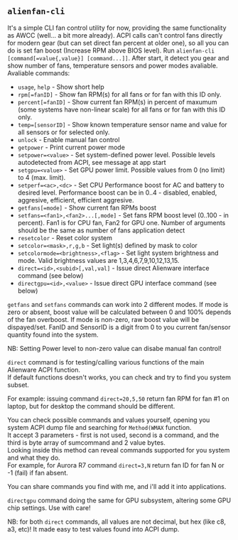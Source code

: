 ## `alienfan-cli`

It's a simple CLI fan control utility for now, providing the same functionality as AWCC (well... a bit more already).
ACPI calls can't control fans directly for modern gear (but can set direct fan percent at older one), so all you can do is set fan boost (Increase RPM above BIOS level).
Run `alienfan-cli [command[=value{,value}] [command...]]`. After start, it detect you gear and show number of fans, temperature sensors and power modes avaliable.
Avaliable commands:
- `usage`, `help` - Show short help
- `rpm[=fanID]` - Show fan RPM(s) for all fans or for fan with this ID only.
- `percent[=fanID]` - Show current fan RPM(s) in percent of maxumum (some systems have non-linear scale) for all fans or for fan with this ID only.
- `temp=[sensorID]` - Show known temperature sensor name and value for all sensors or for selected only.
- `unlock` - Enable manual fan control
- `getpower` - Print current power mode
- `setpower=<value>` - Set system-defined power level. Possible levels autodetected from ACPI, see message at app start 
- `setgpu=<value>` - Set GPU power limit. Possible values from 0 (no limit) to 4 (max. limit).
- `setperf=<ac>,<dc>` - Set CPU Performance boost for AC and battery to desired level. Performance boost can be in 0..4 - disabled, enabled, aggresive, efficient, efficient aggresive.
- `getfans[=mode]` - Show current fan RPMs boost
- `setfans=<fan1>,<fan2>...[,mode]` - Set fans RPM boost level (0..100 - in percent). Fan1 is for CPU fan, Fan2 for GPU one. Number of arguments should be the same as number of fans application detect
- `resetcolor` - Reset color system
- `setcolor=<mask>,r,g,b` - Set light(s) defined by mask to color
- `setcolormode=<brightness>,<flag>` - Set light system brightness and mode. Valid brightness values are 1,3,4,6,7,9,10,12,13,15.
- `direct=<id>,<subid>[,val,val]` - Issue direct Alienware interface command (see below)  
- `directgpu=<id>,<value>` - Issue direct GPU interface command (see below)

`getfans` and `setfans` commands can work into 2 different modes. If mode is zero or absent, boost value will be calculated between 0 and 100% depends of the fan overboost. If mode is non-zero, raw boost value will be dispayed/set. 
FanID and SensorID is a digit from 0 to you current fan/sensor quantity found into the system.

NB: Setting Power level to non-zero value can disabe manual fan control!  

`direct` command is for testing/calling various functions of the main Alienware ACPI function.  
If default functions doesn't works, you can check and try to find you system subset.  

For example: issuing command `direct=20,5,50` return fan RPM for fan #1 on laptop, but for desktop the command should be different.

You can check possible commands and values yourself, opening you system ACPI dump file and searching for `Method(WMAX` function.  
It accept 3 parameters - first is not used, second is a command, and the third is byte array of sumcommand and 2 value bytes.  
Looking inside this method can reveal commands supported for you system and what they do.  
For example, for Aurora R7 command `direct=3,N` return fan ID for fan N or -1 (fail) if fan absent.

You can share commands you find with me, and i'll add it into applications.

`directgpu` command doing the same for GPU subsystem, altering some GPU chip settings. Use with care!

NB: for both `direct` commands, all values are not decimal, but hex (like c8, a3, etc)! It made easy to test values found into ACPI dump.
